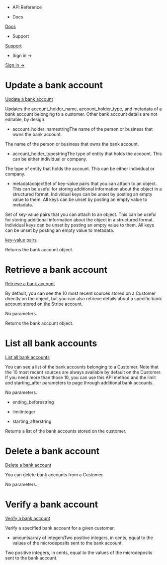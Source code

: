 - API Reference

- Docs

[Docs](/)

- Support

[Support](https://support.stripe.com)

- Sign in →

[Sign in →](https://dashboard.stripe.com/login)

# Update a bank account

[Update a bank account](/api/customer_bank_accounts/update)

Updates the account_holder_name, account_holder_type, and metadata of a bank account belonging to a customer. Other bank account details are not editable, by design.

- account_holder_namestringThe name of the person or business that owns the bank account.

The name of the person or business that owns the bank account.

- account_holder_typestringThe type of entity that holds the account. This can be either individual or company.

The type of entity that holds the account. This can be either individual or company.

- metadataobjectSet of key-value pairs that you can attach to an object. This can be useful for storing additional information about the object in a structured format. Individual keys can be unset by posting an empty value to them. All keys can be unset by posting an empty value to metadata.

Set of key-value pairs that you can attach to an object. This can be useful for storing additional information about the object in a structured format. Individual keys can be unset by posting an empty value to them. All keys can be unset by posting an empty value to metadata.

[key-value pairs](/api/metadata)

Returns the bank account object.

# Retrieve a bank account

[Retrieve a bank account](/api/customer_bank_accounts/retrieve)

By default, you can see the 10 most recent sources stored on a Customer directly on the object, but you can also retrieve details about a specific bank account stored on the Stripe account.

No parameters.

Returns the bank account object.

# List all bank accounts

[List all bank accounts](/api/customer_bank_accounts/list)

You can see a list of the bank accounts belonging to a Customer. Note that the 10 most recent sources are always available by default on the Customer. If you need more than those 10, you can use this API method and the limit and starting_after parameters to page through additional bank accounts.

No parameters.

- ending_beforestring

- limitinteger

- starting_afterstring

Returns a list of the bank accounts stored on the customer.

# Delete a bank account

[Delete a bank account](/api/customer_bank_accounts/delete)

You can delete bank accounts from a Customer.

No parameters.

# Verify a bank account

[Verify a bank account](/api/customer_bank_accounts/verify)

Verify a specified bank account for a given customer.

- amountsarray of integersTwo positive integers, in cents, equal to the values of the microdeposits sent to the bank account.

Two positive integers, in cents, equal to the values of the microdeposits sent to the bank account.
